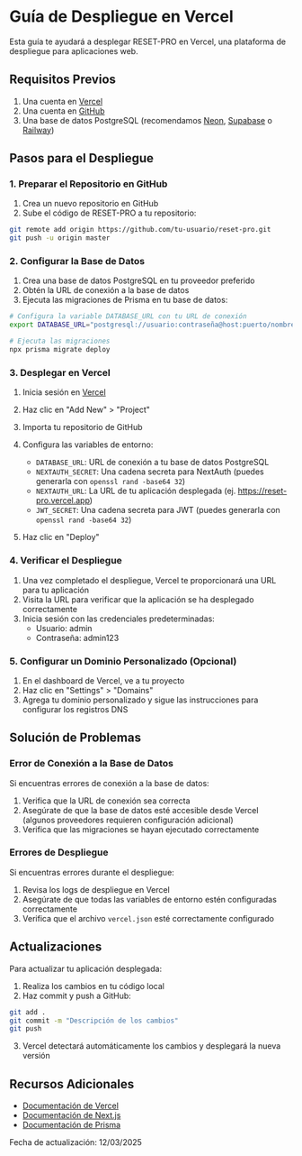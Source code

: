 # Guía de Despliegue en Vercel

Esta guía te ayudará a desplegar RESET-PRO en Vercel, una plataforma de despliegue para aplicaciones web.

## Requisitos Previos

1. Una cuenta en [Vercel](https://vercel.com)
2. Una cuenta en [GitHub](https://github.com)
3. Una base de datos PostgreSQL (recomendamos [Neon](https://neon.tech), [Supabase](https://supabase.com) o [Railway](https://railway.app))

## Pasos para el Despliegue

### 1. Preparar el Repositorio en GitHub

1. Crea un nuevo repositorio en GitHub
2. Sube el código de RESET-PRO a tu repositorio:

```bash
git remote add origin https://github.com/tu-usuario/reset-pro.git
git push -u origin master
```

### 2. Configurar la Base de Datos

1. Crea una base de datos PostgreSQL en tu proveedor preferido
2. Obtén la URL de conexión a la base de datos
3. Ejecuta las migraciones de Prisma en tu base de datos:

```bash
# Configura la variable DATABASE_URL con tu URL de conexión
export DATABASE_URL="postgresql://usuario:contraseña@host:puerto/nombre_base_datos?sslmode=require"

# Ejecuta las migraciones
npx prisma migrate deploy
```

### 3. Desplegar en Vercel

1. Inicia sesión en [Vercel](https://vercel.com)
2. Haz clic en "Add New" > "Project"
3. Importa tu repositorio de GitHub
4. Configura las variables de entorno:
   - `DATABASE_URL`: URL de conexión a tu base de datos PostgreSQL
   - `NEXTAUTH_SECRET`: Una cadena secreta para NextAuth (puedes generarla con `openssl rand -base64 32`)
   - `NEXTAUTH_URL`: La URL de tu aplicación desplegada (ej. https://reset-pro.vercel.app)
   - `JWT_SECRET`: Una cadena secreta para JWT (puedes generarla con `openssl rand -base64 32`)

5. Haz clic en "Deploy"

### 4. Verificar el Despliegue

1. Una vez completado el despliegue, Vercel te proporcionará una URL para tu aplicación
2. Visita la URL para verificar que la aplicación se ha desplegado correctamente
3. Inicia sesión con las credenciales predeterminadas:
   - Usuario: admin
   - Contraseña: admin123

### 5. Configurar un Dominio Personalizado (Opcional)

1. En el dashboard de Vercel, ve a tu proyecto
2. Haz clic en "Settings" > "Domains"
3. Agrega tu dominio personalizado y sigue las instrucciones para configurar los registros DNS

## Solución de Problemas

### Error de Conexión a la Base de Datos

Si encuentras errores de conexión a la base de datos:

1. Verifica que la URL de conexión sea correcta
2. Asegúrate de que la base de datos esté accesible desde Vercel (algunos proveedores requieren configuración adicional)
3. Verifica que las migraciones se hayan ejecutado correctamente

### Errores de Despliegue

Si encuentras errores durante el despliegue:

1. Revisa los logs de despliegue en Vercel
2. Asegúrate de que todas las variables de entorno estén configuradas correctamente
3. Verifica que el archivo `vercel.json` esté correctamente configurado

## Actualizaciones

Para actualizar tu aplicación desplegada:

1. Realiza los cambios en tu código local
2. Haz commit y push a GitHub:

```bash
git add .
git commit -m "Descripción de los cambios"
git push
```

3. Vercel detectará automáticamente los cambios y desplegará la nueva versión

## Recursos Adicionales

- [Documentación de Vercel](https://vercel.com/docs)
- [Documentación de Next.js](https://nextjs.org/docs)
- [Documentación de Prisma](https://www.prisma.io/docs)

Fecha de actualización: 12/03/2025 